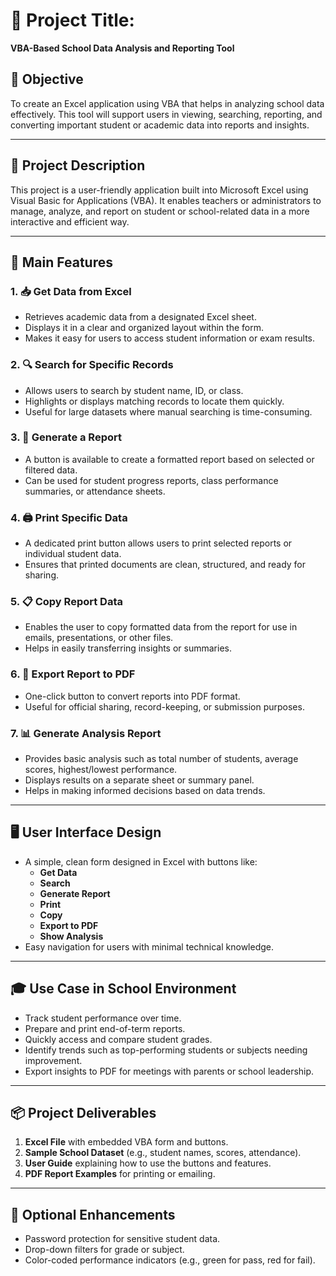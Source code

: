 # 📄 Project Title:  
**VBA-Based School Data Analysis and Reporting Tool**

## 🎯 Objective  
To create an Excel application using VBA that helps in analyzing school data effectively. This tool will support users in viewing, searching, reporting, and converting important student or academic data into reports and insights.

---

## 🧩 Project Description  
This project is a user-friendly application built into Microsoft Excel using Visual Basic for Applications (VBA). It enables teachers or administrators to manage, analyze, and report on student or school-related data in a more interactive and efficient way.

---

## 🔧 Main Features

### 1. 📥 Get Data from Excel
- Retrieves academic data from a designated Excel sheet.
- Displays it in a clear and organized layout within the form.
- Makes it easy for users to access student information or exam results.

### 2. 🔍 Search for Specific Records
- Allows users to search by student name, ID, or class.
- Highlights or displays matching records to locate them quickly.
- Useful for large datasets where manual searching is time-consuming.

### 3. 🧾 Generate a Report
- A button is available to create a formatted report based on selected or filtered data.
- Can be used for student progress reports, class performance summaries, or attendance sheets.

### 4. 🖨️ Print Specific Data
- A dedicated print button allows users to print selected reports or individual student data.
- Ensures that printed documents are clean, structured, and ready for sharing.

### 5. 📋 Copy Report Data
- Enables the user to copy formatted data from the report for use in emails, presentations, or other files.
- Helps in easily transferring insights or summaries.

### 6. 📄 Export Report to PDF
- One-click button to convert reports into PDF format.
- Useful for official sharing, record-keeping, or submission purposes.

### 7. 📊 Generate Analysis Report
- Provides basic analysis such as total number of students, average scores, highest/lowest performance.
- Displays results on a separate sheet or summary panel.
- Helps in making informed decisions based on data trends.

---

## 🖥️ User Interface Design
- A simple, clean form designed in Excel with buttons like:
  - **Get Data**
  - **Search**
  - **Generate Report**
  - **Print**
  - **Copy**
  - **Export to PDF**
  - **Show Analysis**
- Easy navigation for users with minimal technical knowledge.

---

## 🎓 Use Case in School Environment
- Track student performance over time.
- Prepare and print end-of-term reports.
- Quickly access and compare student grades.
- Identify trends such as top-performing students or subjects needing improvement.
- Export insights to PDF for meetings with parents or school leadership.

---

## 📦 Project Deliverables
1. **Excel File** with embedded VBA form and buttons.
2. **Sample School Dataset** (e.g., student names, scores, attendance).
3. **User Guide** explaining how to use the buttons and features.
4. **PDF Report Examples** for printing or emailing.

---

## 🔐 Optional Enhancements
- Password protection for sensitive student data.
- Drop-down filters for grade or subject.
- Color-coded performance indicators (e.g., green for pass, red for fail).
